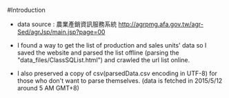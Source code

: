#Introduction

* data source : 農業產銷資訊服務系統
http://agrpmg.afa.gov.tw/agr-Sed/agrJsp/main.jsp?page=00

* I found a way to get the list of production and sales units' data so I saved the website and parsed the list offline (parsing the "data_files/ClassSQList.html") and crawled the url list online.

* I also preserved a copy of csv(parsedData.csv encoding in UTF-8) for those who don't want to parse themselves. (data is fetched in 2015/5/12 around 5 AM GMT+8)